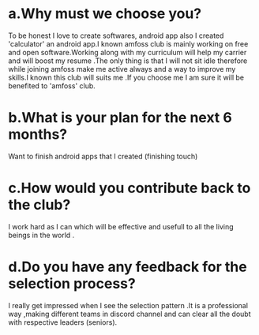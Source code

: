 # a.Why must we choose you?
To be honest I love to create softwares, android app also I created 'calculator' an android app.I known amfoss club is mainly  working on free and open software.Working along with my curriculum will help my carrier and will boost my resume .The only thing is that I will not sit idle therefore while joining amfoss make me active always and a way to improve my skills.I known this club will suits me .If you choose me I am sure it will be benefited to 'amfoss' club. 

# b.What is your plan for the next 6 months?
Want to finish android apps that I created (finishing touch) 

# c.How would you contribute back to the club? 
I work hard as I can which will be effective and usefull to all the living beings in the world .

# d.Do you have any feedback for the selection process?
I really get impressed when I see the selection pattern .It is a professional way ,making different teams in discord channel and can clear all the doubt with respective leaders (seniors). 
